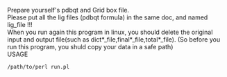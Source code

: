 Prepare yourself's pdbqt and Grid box file.  
Please put all the lig files (pdbqt formula) in the same doc, and named lig_file !!!  
When you run again this program in linux, you should delete the original input and output file(such as dict*_file,final*_file,total*_file). (So before you run this program, you shuld copy your data in a safe path)  
USAGE  

```
/path/to/perl run.pl
```
